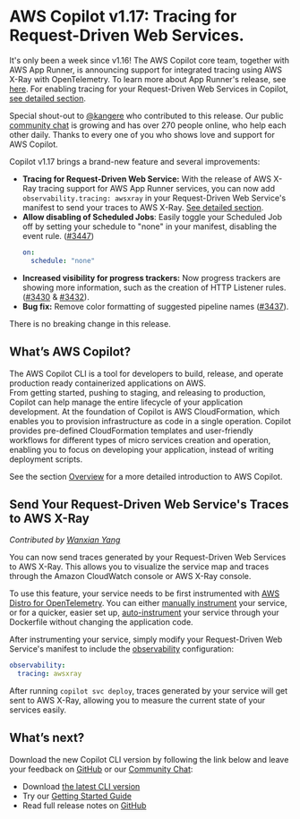 # AWS Copilot v1.17: Tracing for Request-Driven Web Services.

It's only been a week since v1.16! The AWS Copilot core team, together with AWS App Runner, is announcing support for integrated tracing using AWS X-Ray with OpenTelemetry.
To learn more about App Runner's release, see [here](https://aws.amazon.com/blogs/containers/tracing-an-aws-app-runner-service-using-aws-x-ray-with-opentelemetry/). For
enabling tracing for your Request-Driven Web Services in Copilot, [see detailed section](./#send-your-request-driven-web-services-traces-to-aws-xray).


Special shout-out to [@kangere](https://github.com/kangere)
who contributed to this release. Our public [сommunity сhat](https://gitter.im/aws/copilot-cli) is growing and has over 270 people online,
who help each other daily. Thanks to every one of you who shows love and support for AWS Copilot.

Copilot v1.17 brings a brand-new feature and several improvements:

* **Tracing for Request-Driven Web Service:** With the release of AWS X-Ray tracing support for AWS App Runner services, you can now add `observability.tracing: awsxray` in your Request-Driven Web Service's 
  manifest to send your traces to AWS X-Ray. [See detailed section](./#send-your-request-driven-web-services-traces-to-aws-xray).
* **Allow disabling of Scheduled Jobs**: 
  Easily toggle your Scheduled Job off by setting your schedule to "none" in your manifest, disabling the event rule. ([#3447](https://github.com/aws/copilot-cli/pull/3447))
  ```yaml
  on:
    schedule: "none"
  ```
* **Increased visibility for progress trackers:** Now progress trackers are showing more information, such as the creation of HTTP Listener rules. ([#3430](https://github.com/aws/copilot-cli/pull/3430) & [#3432](https://github.com/aws/copilot-cli/pull/3432)).
* **Bug fix:** Remove color formatting of suggested pipeline names ([#3437](https://github.com/aws/copilot-cli/pull/3437)).

There is no breaking change in this release.

## What’s AWS Copilot?

The AWS Copilot CLI is a tool for developers to build, release, and operate production ready containerized applications on AWS.  
From getting started, pushing to staging, and releasing to production, Copilot can help manage the entire lifecycle of your application development.
At the foundation of Copilot is AWS CloudFormation, which enables you to provision infrastructure as code in a single operation.
Copilot provides pre-defined CloudFormation templates and user-friendly workflows for different types of micro services creation and operation,
enabling you to focus on developing your application, instead of writing deployment scripts.

See the section [Overview](../docs/concepts/overview.en.md) for a more detailed introduction to AWS Copilot.

## Send Your Request-Driven Web Service's Traces to AWS X-Ray
_Contributed by [Wanxian Yang](https://github.com/Lou1415926/)_

You can now send traces generated by your Request-Driven Web Services to AWS X-Ray. This allows you to visualize the service map and traces 
through the Amazon CloudWatch console or AWS X-Ray console.

To use this feature, your service needs to be first instrumented with 
[AWS Distro for OpenTelemetry](https://aws.amazon.com/otel/?otel-blogs.sort-by=item.additionalFields.createdDate&otel-blogs.sort-order=desc).
You can either [manually instrument](https://aws-otel.github.io/docs/getting-started/python-sdk/trace-manual-instr) your service, 
or for a quicker, easier set up, [auto-instrument](https://aws-otel.github.io/docs/getting-started/python-sdk/trace-auto-instr) 
your service through your Dockerfile without changing the application code.

After instrumenting your service, simply modify your Request-Driven Web Service's manifest to include the [observability](../docs/manifest/rd-web-service.en.md#observability) configuration:
```yaml
observability:
  tracing: awsxray
```

After running `copilot svc deploy`, traces generated by your service will get sent to AWS X-Ray, allowing you to measure
the current state of your services easily.


## What’s next?

Download the new Copilot CLI version by following the link below and leave your feedback on [GitHub](https://github.com/aws/copilot-cli/) or our [Community Chat](https://gitter.im/aws/copilot-cli):

* Download [the latest CLI version](../docs/getting-started/install.en.md)
* Try our [Getting Started Guide](../docs/getting-started/first-app-tutorial.en.md)
* Read full release notes on [GitHub](https://github.com/aws/copilot-cli/releases/tag/v1.17.0)

